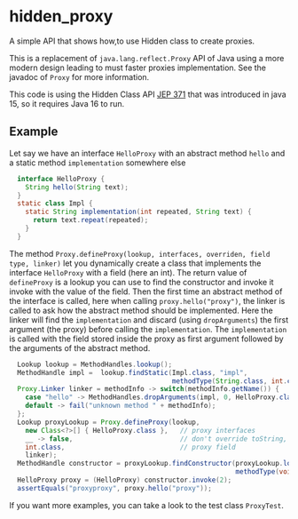 # hidden_proxy
A simple API that shows how,to use Hidden class to create proxies.

This is a replacement of `java.lang.reflect.Proxy` API of Java using a more modern design leading to must faster proxies implementation. See the javadoc of `Proxy` for more information.
 
This code is using the Hidden Class API [JEP 371](https://openjdk.java.net/jeps/371) that was introduced in java 15,
so it requires Java 16 to run.

## Example

Let say we have an interface `HelloProxy` with an abstract method `hello` and a static method `implementation` somewhere else
```java
  interface HelloProxy {
    String hello(String text);
  }
  static class Impl {
    static String implementation(int repeated, String text) {
      return text.repeat(repeated);
    }
  }
```

The method `Proxy.defineProxy(lookup, interfaces, overriden, field type, linker)` let you dynamically create a class that implements the interface `HelloProxy` with a field (here an int). The return value of `defineProxy` is a lookup you can use to find the constructor and invoke it invoke with the value of the field.
Then the first time an abstract method of the interface is called, here when calling `proxy.hello("proxy")`, the linker is called to ask how the abstract method should be implemented. Here the linker will find the `implementation` and discard (using `dropArguments`) the first argument (the proxy) before calling the `implementation`.
The `implementation` is called with the field stored inside the proxy as first argument followed by the arguments of the abstract method.
```java
  Lookup lookup = MethodHandles.lookup();
  MethodHandle impl =  lookup.findStatic(Impl.class, "impl",
                                         methodType(String.class, int.class, String.class));
  Proxy.Linker linker = methodInfo -> switch(methodInfo.getName()) {
    case "hello" -> MethodHandles.dropArguments(impl, 0, HelloProxy.class);
    default -> fail("unknown method " + methodInfo);
  };
  Lookup proxyLookup = Proxy.defineProxy(lookup,
    new Class<?>[] { HelloProxy.class },   // proxy interfaces
    __ -> false,                           // don't override toString, equals and hashCode
    int.class,                             // proxy field
    linker);
  MethodHandle constructor = proxyLookup.findConstructor(proxyLookup.lookupClass(),
                                                         methodType(void.class, int.class));
  HelloProxy proxy = (HelloProxy) constructor.invoke(2);
  assertEquals("proxyproxy", proxy.hello("proxy"));
```

If you want more examples, you can take a look to the test class `ProxyTest`.


